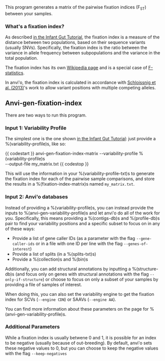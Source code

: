 This program generates a matrix of the pairwise fixation indices (F<sub>ST</sub>) between your samples.

### What's a fixation index?

As described [in the Infant Gut
Tutorial](https://merenlab.org/tutorials/infant-gut/#measuring-distances-between-metagenomes-with-fst),
the fixation index is a measure of the distance between two populations, based on their sequence
variants (usually SNVs). Specifically, the fixation index is the ratio between the variance in
allele frequency between subpopulations and the variance in the total population. 

The fixation index has its own [Wikipedia page](https://en.wikipedia.org/wiki/Fixation_index) and is
a special case of [F-statistics](https://en.wikipedia.org/wiki/F-statistics). 

In anvi'o, the fixation index is calculated in accordance with [Schloissnig et al.
(2013)](https://doi.org/10.1038/nature11711)'s work to allow variant positions with multiple
competing alleles.

## Anvi-gen-fixation-index

There are two ways to run this program. 

### Input 1: Variability Profile

The simplest one is the one shown [in the Infant Gut Tutorial](https://merenlab.org/tutorials/infant-gut/#measuring-distances-between-metagenomes-with-fst): just provide a %(variability-profile)s, like so: 

{{ codestart }}
anvi-gen-fixation-index-matrix --variability-profile %(variability-profile)s \
                               --output-file my_matrix.txt
{{ codestop }}

This will use the information in your %(variability-profile-txt)s to generate the fixation index for each of the pairwise sample comparisons, and store the results in a %(fixation-index-matrix)s named `my_matrix.txt`. 

### Input 2: Anvi'o databases

Instead of providing a %(variability-profile)s, you can instead provide the inputs to %(anvi-gen-variability-profile)s and let anvi'o do all of the work for you. Specifically, this means providing a %(contigs-db)s and %(profile-db)s pair to find your variability positions and a specific subset to focus on in any of these ways: 

- Provide a list of gene caller IDs (as a parameter with the flag `--gene-caller-ids` or in a file with one ID per line with the flag `--genes-of-interest`)
- Provide a list of splits (in a %(splits-txt)s)
- Provide a %(collection)s and %(bin)s

Additionally, you can add structural annotations by inputting a %(structure-db)s (and focus only on genes with structural annotations with the flag `--only-if-structure`) or choose to focus on only a subset of your samples by providing a file of samples of interest. 

When doing this, you can also set the variability engine to get the fixation index for SCVs (`--engine CDN`) or SAAVs (`--engine AA`). 

You can find more information about these parameters on the page for %(anvi-gen-variability-profile)s. 

### Additional Parameters

While a fixation index is usually betwene 0 and 1, it is possible for an index to be negative (usually because of out-breeding). By default, anvi'o sets these negative values to 0, but you can choose to keep the negative values with the flag `--keep-negatives`
